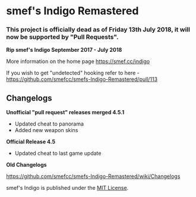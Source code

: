 # smef's Indigo Remastered

### This project is officially dead as of Friday 13th July 2018, it will now be supported by "Pull Requests".
**Rip smef's Indigo September 2017 - July 2018**

More information on the home page https://smef.cc/indigo

If you wish to get "undetected" hooking refer to here - https://github.com/smefcc/smefs-Indigo-Remastered/pull/113

## Changelogs

**Unofficial "pull request" releases merged 4.5.1**
+ Updated cheat to panorama
+ Added new weapon skins

**Official Release 4.5**
+ Updated cheat to last game update

**Old Changelogs**

https://github.com/smefcc/smefs-Indigo-Remastered/wiki/Changelogs

smef's Indigo is published under the [MIT License](LICENSE).
